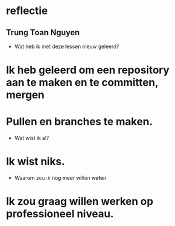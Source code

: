 # reflectie

## Trung Toan Nguyen

* Wat heb ik met deze lessen nieuw geleerd?
# Ik heb geleerd om een repository aan te maken en te committen, mergen
# Pullen en branches te maken.

* Wat wist ik al?
# Ik wist niks.

* Waarom zou ik nog meer willen weten
# Ik zou graag willen werken op professioneel niveau.

